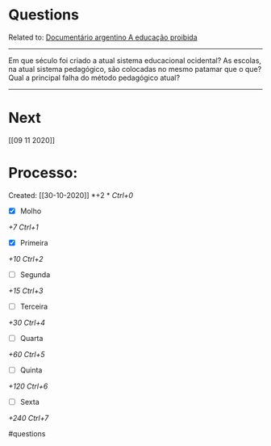 # Questions
Related to: [Documentário argentino A educação proibida](Document%C3%A1rio%20argentino%20A%20educa%C3%A7%C3%A3o%20proibida.md)

---

Em que século foi criado a atual sistema educacional ocidental?
As escolas, na atual sistema pedagógico, são colocadas no mesmo patamar que o que?
Qual a principal falha do método pedagógico atual?

---
# Next
[[09 11 2020]]
# Processo:
Created: [[30-10-2020]]
*+2 *  *Ctrl+0*
- [x] Molho  

*+7*  *Ctrl+1*

- [x] Primeira 

*+10*  *Ctrl+2*

- [ ] Segunda

*+15*  *Ctrl+3*

- [ ] Terceira 

*+30*  *Ctrl+4*

- [ ] Quarta 

*+60*  *Ctrl+5*

- [ ] Quinta 

*+120*  *Ctrl+6*

- [ ] Sexta 

*+240*  *Ctrl+7*


#questions